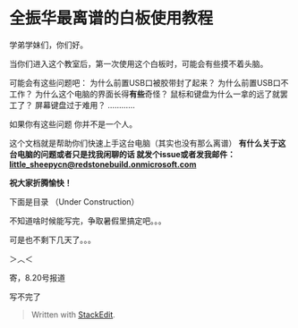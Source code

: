 # 全振华最离谱的白板使用教程

学弟学妹们，你们好。

当你们进入这个教室后，第一次使用这个白板时，可能会有些摸不着头脑。

可能会有这些问题吧：
为什么前置USB口被胶带封了起来？
为什么前置USB口不工作？
为什么这个电脑的界面长得**有些**奇怪？
鼠标和键盘为什么一拿的远了就罢工了？
屏幕键盘过于难用？
…………

如果你有这些问题
你并不是一个人。

这个文档就是帮助你们快速上手这台电脑（其实也没有那么离谱）
**有什么关于这台电脑的问题或者只是找我闲聊的话
就发个issue或者发我邮件：little_sheepycn@redstonebuild.onmicrosoft.com**

**祝大家折腾愉快！**

下面是目录
（Under Construction）

不知道啥时候能写完，争取暑假里搞定吧。。。

可是也不剩下几天了。。。

＞︿＜

寄，8.20号报道

写不完了

> Written with [StackEdit](https://stackedit.cn/).
<!--stackedit_data:
eyJoaXN0b3J5IjpbMTc5NTI5MTYwN119
-->